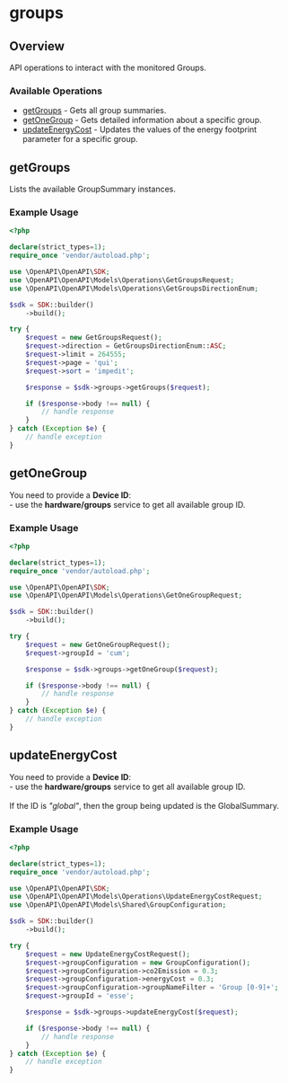 # groups

## Overview

API operations to interact with the monitored Groups.

### Available Operations

* [getGroups](#getgroups) - Gets all group summaries.
* [getOneGroup](#getonegroup) - Gets detailed information about a specific group.
* [updateEnergyCost](#updateenergycost) - Updates the values of the energy footprint parameter for a specific group.

## getGroups

Lists the available GroupSummary instances.

### Example Usage

```php
<?php

declare(strict_types=1);
require_once 'vendor/autoload.php';

use \OpenAPI\OpenAPI\SDK;
use \OpenAPI\OpenAPI\Models\Operations\GetGroupsRequest;
use \OpenAPI\OpenAPI\Models\Operations\GetGroupsDirectionEnum;

$sdk = SDK::builder()
    ->build();

try {
    $request = new GetGroupsRequest();
    $request->direction = GetGroupsDirectionEnum::ASC;
    $request->limit = 264555;
    $request->page = 'qui';
    $request->sort = 'impedit';

    $response = $sdk->groups->getGroups($request);

    if ($response->body !== null) {
        // handle response
    }
} catch (Exception $e) {
    // handle exception
}
```

## getOneGroup

You need to provide a <b>Device ID</b>:<br>- use the <b>hardware/groups</b> service to get all available group ID.

### Example Usage

```php
<?php

declare(strict_types=1);
require_once 'vendor/autoload.php';

use \OpenAPI\OpenAPI\SDK;
use \OpenAPI\OpenAPI\Models\Operations\GetOneGroupRequest;

$sdk = SDK::builder()
    ->build();

try {
    $request = new GetOneGroupRequest();
    $request->groupId = 'cum';

    $response = $sdk->groups->getOneGroup($request);

    if ($response->body !== null) {
        // handle response
    }
} catch (Exception $e) {
    // handle exception
}
```

## updateEnergyCost

You need to provide a <b>Device ID</b>:<br>- use the <b>hardware/groups</b> service to get all available group ID.<br><br>If the ID is <em>"global"</em>, then the group being updated is the GlobalSummary.

### Example Usage

```php
<?php

declare(strict_types=1);
require_once 'vendor/autoload.php';

use \OpenAPI\OpenAPI\SDK;
use \OpenAPI\OpenAPI\Models\Operations\UpdateEnergyCostRequest;
use \OpenAPI\OpenAPI\Models\Shared\GroupConfiguration;

$sdk = SDK::builder()
    ->build();

try {
    $request = new UpdateEnergyCostRequest();
    $request->groupConfiguration = new GroupConfiguration();
    $request->groupConfiguration->co2Emission = 0.3;
    $request->groupConfiguration->energyCost = 0.3;
    $request->groupConfiguration->groupNameFilter = 'Group [0-9]+';
    $request->groupId = 'esse';

    $response = $sdk->groups->updateEnergyCost($request);

    if ($response->body !== null) {
        // handle response
    }
} catch (Exception $e) {
    // handle exception
}
```
